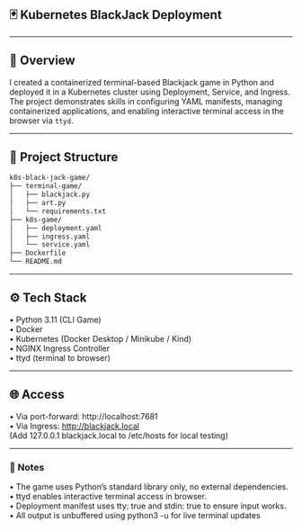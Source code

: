 ## 🃏 Kubernetes BlackJack Deployment
---

## 📘 Overview
I created a containerized terminal-based Blackjack game in Python and deployed it in a Kubernetes cluster using Deployment, Service, and Ingress. The project demonstrates skills in configuring YAML manifests, managing containerized applications, and enabling interactive terminal access in the browser via `ttyd`.

---

## 🧱 Project Structure
```bash
k8s-black-jack-game/  
├── terminal-game/
│   ├── blackjack.py
│   ├── art.py
│   └── requirements.txt
├── k8s-game/
│   ├── deployment.yaml
│   ├── ingress.yaml
│   └── service.yaml
├── Dockerfile
└── README.md
```
---
## ⚙️ Tech Stack
•	Python 3.11 (CLI Game)  
•	Docker  
•	Kubernetes (Docker Desktop / Minikube / Kind)  
•	NGINX Ingress Controller  
•	ttyd (terminal to browser)  

---
## 🌐 Access
•	Via port-forward: http://localhost:7681  
•	Via Ingress: http://blackjack.local  
(Add 127.0.0.1 blackjack.local to /etc/hosts for local testing)  

---
### 📝 Notes
•	The game uses Python’s standard library only, no external dependencies.  
•	ttyd enables interactive terminal access in browser.  
•	Deployment manifest uses tty: true and stdin: true to ensure input works.  
•	All output is unbuffered using python3 -u for live terminal updates  
